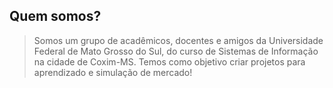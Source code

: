 ## Quem somos?
> Somos um grupo de acadêmicos, docentes e amigos da Universidade Federal de Mato Grosso do Sul,
> do curso de Sistemas de Informação na cidade de Coxim-MS.
> Temos como objetivo criar projetos para aprendizado e simulação de mercado!

<!--

**Here are some ideas to get you started:**

🙋‍♀️ A short introduction - what is your organization all about?
🌈 Contribution guidelines - how can the community get involved?
👩‍💻 Useful resources - where can the community find your docs? Is there anything else the community should know?
🍿 Fun facts - what does your team eat for breakfast?
🧙 Remember, you can do mighty things with the power of [Markdown](https://docs.github.com/github/writing-on-github/getting-started-with-writing-and-formatting-on-github/basic-writing-and-formatting-syntax)
-->
